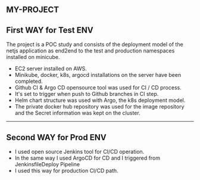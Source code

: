 MY-PROJECT
---------------------
First WAY for Test ENV
---------------------
The project is a POC study and consists of the deployment model of the netjs application as end2end to the test and production namespaces installed on minicube.
- EC2 server installed on AWS.
- Minikube, docker, k8s, argocd installations on the server have been completed.
- Github CI & Argo CD opensource tool was used for CI / CD process.
- It's set to trigger when push to Github branches in CI step.
- Helm chart structure was used with Argo, the k8s deployment model.
- The private docker hub repository was used for the image repository and the Secret information was kept on the cluster.
---------------------
Second WAY for Prod ENV
---------------------
- I used open source Jenkins tool for CI/CD operation.
- In the same way I used ArgoCD for CD and I triggered from JenkinsfileDeploy Pipeline
- I used this way for production CI/CD path.
